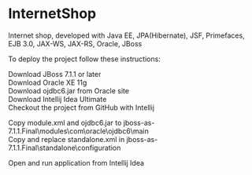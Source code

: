 InternetShop
============

Internet shop, developed with Java EE, JPA(Hibernate), JSF, Primefaces, EJB 3.0, JAX-WS, JAX-RS, Oracle, JBoss  


To deploy the project follow these instructions:  

Download JBoss 7.1.1 or later  
Download Oracle XE 11g  
Download ojdbc6.jar from Oracle site  
Download Intellij Idea Ultimate  
Checkout the project from GitHub with Intellij 

Copy module.xml and ojdbc6.jar to jboss-as-7.1.1.Final\modules\com\oracle\ojdbc6\main  
Copy and replace standalone.xml in jboss-as-7.1.1.Final\standalone\configuration  

Open and run application from Intellij Idea
